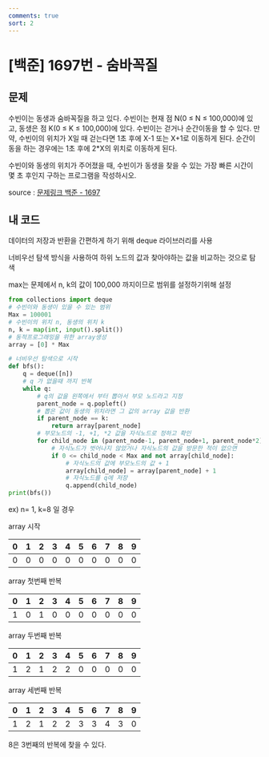 ```yaml
---
comments: true
sort: 2
---
```


# [백준] 1697번 - **숨바꼭질** 

## 문제

수빈이는 동생과 숨바꼭질을 하고 있다. 수빈이는 현재 점 N(0 ≤ N ≤ 100,000)에 있고, 동생은 점 K(0 ≤ K ≤ 100,000)에 있다. 수빈이는 걷거나 순간이동을 할 수 있다. 만약, 수빈이의 위치가 X일 때 걷는다면 1초 후에 X-1 또는 X+1로 이동하게 된다. 순간이동을 하는 경우에는 1초 후에 2*X의 위치로 이동하게 된다.

수빈이와 동생의 위치가 주어졌을 때, 수빈이가 동생을 찾을 수 있는 가장 빠른 시간이 몇 초 후인지 구하는 프로그램을 작성하시오.

source : [문제링크 백준 - 1697](https://www.acmicpc.net/problem/1697)

## 내 코드

데이터의 저장과 반환을 간편하게 하기 위해 deque 라이브러리를 사용

너비우선 탐색 방식을 사용하여 하위 노드의 값과 찾아야하는 값을 비교하는 것으로 탐색

max는 문제에서 n, k의 값이 100,000 까지이므로 범위를 설정하기위해 설정

```python
from collections import deque
# 수빈이와 동생이 있을 수 있는 범위
Max = 100001
# 수빈이의 위치 n, 동생의 위치 k
n, k = map(int, input().split())
# 동적프로그래밍을 위한 array생성
array = [0] * Max

# 너비우선 탐색으로 시작
def bfs():
    q = deque([n])
    # q 가 없을때 까지 반복
    while q:
      	# q의 값을 왼쪽에서 부터 뽑아서 부모 노드라고 지정
        parent_node = q.popleft()
        # 뽑은 값이 동생의 위치라면 그 값의 array 값을 반환
        if parent_node == k:
            return array[parent_node]
        # 부모노드의 -1, +1, *2 값을 자식노드로 정하고 확인
        for child_node in (parent_node-1, parent_node+1, parent_node*2):
          	# 자식노드가 벗어나지 않았거나 자식노드의 값을 방문한 적이 없으면
            if 0 <= child_node < Max and not array[child_node]:
              	# 자식노드의 값에 부모노드의 값 + 1
                array[child_node] = array[parent_node] + 1
                # 자식노드를 q에 저장 
                q.append(child_node)
print(bfs())
```

ex)  n= 1, k=8 일 경우

array 시작

| 0    | 1    | 2    | 3    | 4    | 5    | 6    | 7    | 8    | 9    |
| ---- | ---- | ---- | ---- | ---- | ---- | ---- | ---- | ---- | ---- |
| 0    | 0    | 0    | 0    | 0    | 0    | 0    | 0    | 0    | 0    |

array 첫번째 반복

| 0    | 1    | 2    | 3    | 4    | 5    | 6    | 7    | 8    | 9    |
| ---- | ---- | ---- | ---- | ---- | ---- | ---- | ---- | ---- | ---- |
| 1    | 0    | 1    | 0    | 0    | 0    | 0    | 0    | 0    | 0    |

array 두번째 반복

| 0    | 1    | 2    | 3    | 4    | 5    | 6    | 7    | 8    | 9    |
| ---- | ---- | ---- | ---- | ---- | ---- | ---- | ---- | ---- | ---- |
| 1    | 2    | 1    | 2    | 2    | 0    | 0    | 0    | 0    | 0    |

array 세번째 반복

| 0    | 1    | 2    | 3    | 4    | 5    | 6    | 7    | 8    | 9    |
| ---- | ---- | ---- | ---- | ---- | ---- | ---- | ---- | ---- | ---- |
| 1    | 2    | 1    | 2    | 2    | 3    | 3    | 4    | 3    | 0    |

8은 3번째의 반복에 찾을 수 있다.
